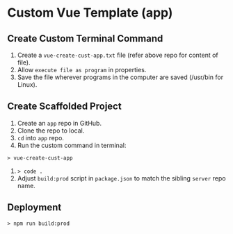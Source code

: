 # Custom Vue Template (app)

## Create Custom Terminal Command

1. Create a `vue-create-cust-app.txt` file (refer above repo for content of file).
1. Allow `execute file as program` in properties.
1. Save the file wherever programs in the computer are saved (/usr/bin for Linux).

## Create Scaffolded Project
1. Create an `app` repo in GitHub.
1. Clone the repo to local.
1. `cd` into `app` repo.
1. Run the custom command in terminal:
  ```
  > vue-create-cust-app
  ```
1. `> code .`
1. Adjust `build:prod` script in `package.json` to match the sibling `server` repo name.

## Deployment

  ```
  > npm run build:prod
  ```
